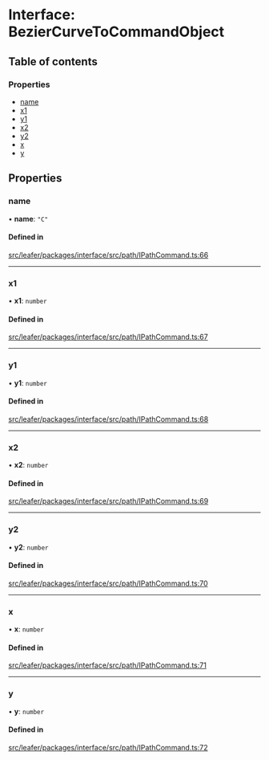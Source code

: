 # Interface: BezierCurveToCommandObject

## Table of contents

### Properties

- [name](BezierCurveToCommandObject.md#name)
- [x1](BezierCurveToCommandObject.md#x1)
- [y1](BezierCurveToCommandObject.md#y1)
- [x2](BezierCurveToCommandObject.md#x2)
- [y2](BezierCurveToCommandObject.md#y2)
- [x](BezierCurveToCommandObject.md#x)
- [y](BezierCurveToCommandObject.md#y)

## Properties

### name

• **name**: ``"C"``

#### Defined in

[src/leafer/packages/interface/src/path/IPathCommand.ts:66](https://github.com/leaferjs/leafer/blob/9496e2973fd92c147ae5dbbf3c11ffcd5991c0f1/packages/interface/src/path/IPathCommand.ts#L66)

___

### x1

• **x1**: `number`

#### Defined in

[src/leafer/packages/interface/src/path/IPathCommand.ts:67](https://github.com/leaferjs/leafer/blob/9496e2973fd92c147ae5dbbf3c11ffcd5991c0f1/packages/interface/src/path/IPathCommand.ts#L67)

___

### y1

• **y1**: `number`

#### Defined in

[src/leafer/packages/interface/src/path/IPathCommand.ts:68](https://github.com/leaferjs/leafer/blob/9496e2973fd92c147ae5dbbf3c11ffcd5991c0f1/packages/interface/src/path/IPathCommand.ts#L68)

___

### x2

• **x2**: `number`

#### Defined in

[src/leafer/packages/interface/src/path/IPathCommand.ts:69](https://github.com/leaferjs/leafer/blob/9496e2973fd92c147ae5dbbf3c11ffcd5991c0f1/packages/interface/src/path/IPathCommand.ts#L69)

___

### y2

• **y2**: `number`

#### Defined in

[src/leafer/packages/interface/src/path/IPathCommand.ts:70](https://github.com/leaferjs/leafer/blob/9496e2973fd92c147ae5dbbf3c11ffcd5991c0f1/packages/interface/src/path/IPathCommand.ts#L70)

___

### x

• **x**: `number`

#### Defined in

[src/leafer/packages/interface/src/path/IPathCommand.ts:71](https://github.com/leaferjs/leafer/blob/9496e2973fd92c147ae5dbbf3c11ffcd5991c0f1/packages/interface/src/path/IPathCommand.ts#L71)

___

### y

• **y**: `number`

#### Defined in

[src/leafer/packages/interface/src/path/IPathCommand.ts:72](https://github.com/leaferjs/leafer/blob/9496e2973fd92c147ae5dbbf3c11ffcd5991c0f1/packages/interface/src/path/IPathCommand.ts#L72)
